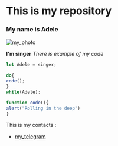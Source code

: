 # This is my repository

### My name is Adele

![my_photo](https://github.com/user-attachments/assets/2cfc75fd-3e72-4549-8b92-0cf762a812b5)


**I'm singer**
*There is example of my code*

```javascript
let Adele = singer;

do{
code();
}
while(Adele);

function code(){
alert("Rolling in the deep")
}
```

This is my contacts :
* [my_telegram](telegram.org/sehrormovzh)
